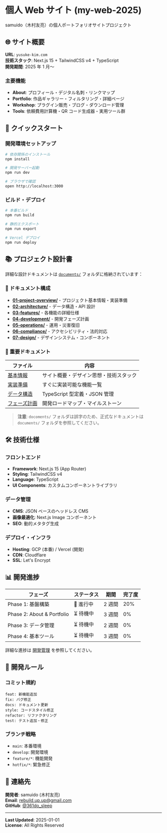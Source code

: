 # 個人 Web サイト (my-web-2025)

samuido（木村友亮）の個人ポートフォリオサイトプロジェクト

## 🌐 サイト概要

**URL**: `yusuke-kim.com`  
**技術スタック**: Next.js 15 + TailwindCSS v4 + TypeScript  
**開発期間**: 2025 年 1 月〜

### 主要機能

- **About**: プロフィール・デジタル名刺・リンクマップ
- **Portfolio**: 作品ギャラリー・フィルタリング・詳細ページ
- **Workshop**: プラグイン販売・ブログ・ダウンロード管理
- **Tools**: 依頼費用計算機・QR コード生成器・実用ツール群

## 🚀 クイックスタート

### 開発環境セットアップ

```bash
# 依存関係のインストール
npm install

# 開発サーバー起動
npm run dev

# ブラウザで確認
open http://localhost:3000
```

### ビルド・デプロイ

```bash
# 本番ビルド
npm run build

# 静的エクスポート
npm run export

# Vercel デプロイ
npm run deploy
```

## 📚 プロジェクト設計書

詳細な設計ドキュメントは [`documents/`](./documents/) フォルダに格納されています：

### 📁 ドキュメント構成

- **[01-project-overview/](./documents/01-project-overview/)** - プロジェクト基本情報・実装準備
- **[02-architecture/](./documents/02-architecture/)** - データ構造・API 設計
- **[03-features/](./documents/03-features/)** - 各機能の詳細仕様
- **[04-development/](./documents/04-development/)** - 開発フェーズ計画
- **[05-operations/](./documents/05-operations/)** - 運用・災害復旧
- **[06-compliance/](./documents/06-compliance/)** - アクセシビリティ・法的対応
- **[07-design/](./documents/07-design/)** - デザインシステム・コンポーネント

### 📖 重要ドキュメント

| ファイル                                                            | 内容                                   |
| ------------------------------------------------------------------- | -------------------------------------- |
| [基本情報](./documents/01-project-overview/basic-info.md)           | サイト概要・デザイン思想・技術スタック |
| [実装準備](./documents/01-project-overview/implementation-ready.md) | すぐに実装可能な機能一覧               |
| [データ構造](./documents/02-architecture/data-structure.md)         | TypeScript 型定義・JSON 管理           |
| [フェーズ計画](./documents/04-development/phase-planning.md)        | 開発ロードマップ・マイルストーン       |

> **注意**: `docoments/` フォルダは誤字のため、正式なドキュメントは `documents/` フォルダを参照してください。

## 🛠️ 技術仕様

### フロントエンド

- **Framework**: Next.js 15 (App Router)
- **Styling**: TailwindCSS v4
- **Language**: TypeScript
- **UI Components**: カスタムコンポーネントライブラリ

### データ管理

- **CMS**: JSON ベースのヘッドレス CMS
- **画像最適化**: Next.js Image コンポーネント
- **SEO**: 動的メタタグ生成

### デプロイ・インフラ

- **Hosting**: GCP (本番) / Vercel (開発)
- **CDN**: Cloudflare
- **SSL**: Let's Encrypt

## 📊 開発進捗

| フェーズ                   | ステータス | 期間   | 完了度 |
| -------------------------- | ---------- | ------ | ------ |
| Phase 1: 基盤構築          | 🔄 進行中  | 2 週間 | 20%    |
| Phase 2: About & Portfolio | ⏳ 待機中  | 3 週間 | 0%     |
| Phase 3: データ管理        | ⏳ 待機中  | 2 週間 | 0%     |
| Phase 4: 基本ツール        | ⏳ 待機中  | 3 週間 | 0%     |

詳細な進捗は [開発管理](./documents/04-development/) を参照してください。

## 📝 開発ルール

### コミット規約

```
feat: 新機能追加
fix: バグ修正
docs: ドキュメント更新
style: コードスタイル修正
refactor: リファクタリング
test: テスト追加・修正
```

### ブランチ戦略

- `main`: 本番環境
- `develop`: 開発環境
- `feature/*`: 機能開発
- `hotfix/*`: 緊急修正

## 📧 連絡先

**開発者**: samuido (木村友亮)  
**Email**: rebuild.up.up@gmail.com  
**GitHub**: [@361do_sleep](https://github.com/samuido)

---

**Last Updated**: 2025-01-01  
**License**: All Rights Reserved
